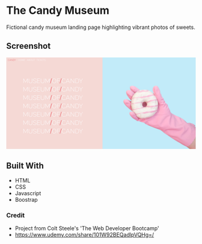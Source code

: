 # The Candy Museum

Fictional candy museum landing page highlighting vibrant photos of sweets.

## Screenshot

![photo-of-site](https://github.com/codewithsrobins1/CandyMuseum/blob/master/readmeImg.PNG?raw=true)

## Built With

* HTML
* CSS
* Javascript
* Boostrap

### Credit

* Project from Colt Steele's 'The Web Developer Bootcamp' 
* https://www.udemy.com/share/101W92BEQadlpVQHg=/
